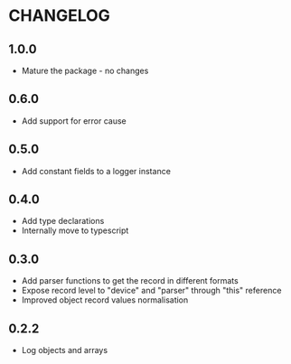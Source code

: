 # CHANGELOG

## 1.0.0

- Mature the package - no changes

## 0.6.0

- Add support for error cause

## 0.5.0

- Add constant fields to a logger instance

## 0.4.0

- Add type declarations
- Internally move to typescript

## 0.3.0

- Add parser functions to get the record in different formats
- Expose record level to "device" and "parser" through "this" reference
- Improved object record values normalisation

## 0.2.2

- Log objects and arrays
